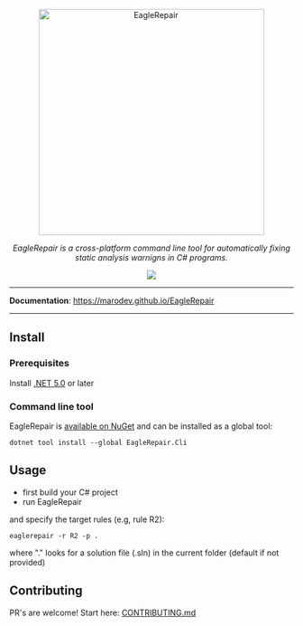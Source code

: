 <p align="center">
  <a href="https://github.com/marodev/EagleRepair"><img src="https://marodev.github.io/EagleRepair/img/eaglerepair-logo.png" alt="EagleRepair" width="400" ></a>
</p>

<p align="center">
    <em>EagleRepair is a cross-platform command line tool for automatically fixing static analysis warnigns in C# programs.</em>
</p>

<p align="center">
   <img src="https://github.com/marodev/EagleRepair/actions/workflows/ci.yml/badge.svg" />
</p>

---

**Documentation**: <a href="https://marodev.github.io/EagleRepair" target="_blank">https://marodev.github.io/EagleRepair</a>

---

## Install

### Prerequisites
Install [.NET 5.0](https://dotnet.microsoft.com/download/dotnet/5.0) or later

### Command line tool
EagleRepair is [available on NuGet](https://www.nuget.org/packages/EagleRepair.Cli) and can be installed as a global tool:
```
dotnet tool install --global EagleRepair.Cli
```

## Usage
- first build your C# project
- run EagleRepair

and specify the target rules (e.g, rule R2):
```
eaglerepair -r R2 -p .
```
where "." looks for a solution file (.sln) in the current folder (default if not provided)

## Contributing

PR's are welcome!
Start here: [CONTRIBUTING.md](CONTRIBUTING.md)

